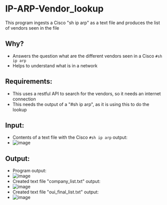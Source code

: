# IP-ARP-Vendor_lookup
This program ingests a Cisco "sh ip arp" as a text file and produces the list of vendors seen in the file 
## Why?
* Answers the question what are the different vendors seen in a Cisco ```#sh ip arp```
* Helps to understand what is in a network
## Requirements:
* This uses a restful API to search for the vendors, so it needs an internet connection
* This needs the output of a "#sh ip arp", as it is using this to do the lookup
## Input:
* Contents of a text file with the Cisco ```#sh ip arp``` output:
* ![image](https://user-images.githubusercontent.com/48565067/144638643-f26b64fe-e992-4163-a0a9-a1c90b0b6028.png)
## Output:
* Program output:
* ![image](https://user-images.githubusercontent.com/48565067/144634065-582c1eec-2576-4866-8057-112bf1f5e06d.png)
* Created text file "company_list.txt" output:
* ![image](https://user-images.githubusercontent.com/48565067/144633574-5bc13c04-a712-490d-b186-a30b4d9d8a73.png)
* Created text file "oui_final_list.txt" output:
* ![image](https://user-images.githubusercontent.com/48565067/144633706-24bbe2ef-6965-4847-b3a9-0f22242ff95f.png)


